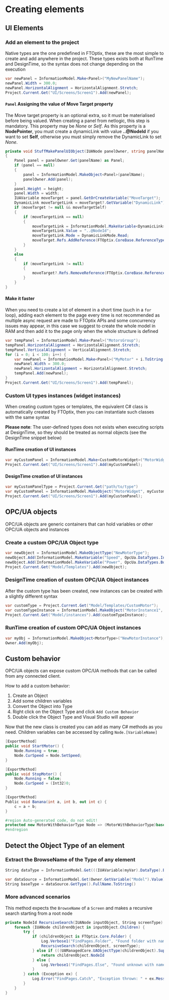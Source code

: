 # Creating elements

## UI Elements

### Add an element to the project

Native types are the one predefined in FTOptix, these are the most simple to create and add anywhere in the project. These types exists both at RunTime and DesignTime, so the syntax does not change depending on the execution

```csharp
var newPanel = InformationModel.Make<Panel>("MyNewPanelName");
newPanel.Width = 300.0;
newPanel.HorizontalAlignment = HorizontalAlignment.Stretch;
Project.Current.Get("UI/Screens/Screen1").Add(newPanel);
```

#### `Panel` Assigning the value of Move Target property

The Move target property is an optional extra, so it must be materialised before being valued. When creating a panel from netlogic, this step is mandatory. This property may be *None* or *Self*. As this property is a **NodePointer**, you must create a dynamicLink with value **..@NodeId** if you want to set **Self**, otherwise you must simply remove the DynamicLink to set *None*.

```csharp
private void StuffMakePanelUIObject(IUANode panelOwner, string panelName, int width, int height, bool moveTargetSelf)
{
    Panel panel = panelOwner.Get(panelName) as Panel;
    if (panel == null)
    {
        panel = InformationModel.MakeObject<Panel>(panelName);
        panelOwner.Add(panel);
    }
    panel.Height = height;
    panel.Width = width;
    IUAVariable moveTarget = panel.GetOrCreateVariable("MoveTarget"); 
    DynamicLink moveTargetLink = moveTarget?.GetVariable("DynamicLink") as DynamicLink;
    if (moveTarget != null && moveTargetSelf)
    {
        if (moveTargetLink == null)
        {
            moveTargetLink = InformationModel.MakeVariable<DynamicLink>("DynamicLink", FTOptix.Core.DataTypes.NodePath);
            moveTargetLink.Value = "..@NodeId";
            moveTargetLink.Mode = DynamicLinkMode.Read;
            moveTarget.Refs.AddReference(FTOptix.CoreBase.ReferenceTypes.HasDynamicLink, moveTargetLink);
        }
    }
    else
    {
        if (moveTargetLink != null)
        {
            moveTarget?.Refs.RemoveReference(FTOptix.CoreBase.ReferenceTypes.HasDynamicLink, moveTargetLink.NodeId);
        }
    }
}
```

#### Make it faster

When you need to create a lot of element in a short time (such in a `for` loop), adding each element to the page every time is not recommended as multiple async request are made to FTOptix APIs and some concurrency issues may appear, in this case we suggest to create the whole model in RAM and then add it to the page only when the whole structure is defined

```csharp
var tempPanel = InformationModel.Make<Panel>("MotorsGroup");
tempPanel.HorizontalAlignment = HorizontalAlignment.Stretch;
tempPanel.VerticalAlignment = VerticalAlignment.Stretch;
for (i = 0; i < 100; i++) {
    var newPanel = InformationModel.Make<Panel>("MyMotor" + i.ToString());
    newPanel.Width = 300.0;
    newPanel.HorizontalAlignment = HorizontalAlignment.Stretch;
    tempPanel.Add(newPanel);
}
Project.Current.Get("UI/Screens/Screen1").Add(tempPanel);
```

### Custom UI types instances (widget instances)

When creating custom types or templates, the equivalent C# class is automatically created by FTOptix, then you can instantiate such classes with the same syntax

**Please note**: The user-defined types does not exists when executing scripts at DesignTime, so they should be treated as normal objects (see the DesignTime snippet below)

#### RunTime creation of UI instances

```csharp
var myCustomPanel = InformationModel.Make<CustomMotorWidget>("MotorWidget");
Project.Current.Get("UI/Screens/Screen1").Add(myCustomPanel);
```

#### DesignTime creation of UI instances

```csharp
var myCustomPanelType = Project.Current.Get("path/to/type")
var myCustomPanel = InformationModel.MakeObject("MotorWidget", myCustomPanelType.NodeId);
Project.Current.Get("UI/Screens/Screen1").Add(myCustomPanel);
```

## OPC/UA objects

OPC/UA objects are generic containers that can hold variables or other OPC/UA objects and instances

### Create a custom OPC/UA Object type

```csharp
var newObject = InformationModel.MakeObjectType("NewMotorType");
newObject.Add(InformationModel.MakeVariable("Speed", OpcUa.DataTypes.Int32));
newObject.Add(InformationModel.MakeVariable("Power", OpcUa.DataTypes.Bool));
Project.Current.Get("Model/Templates").Add(newObject);
```

### DesignTime creation of custom OPC/UA Object instances

After the custom type has been created, new instances can be created with a slightly different syntax

```csharp
var customType = Project.Current.Get("Model/Templates/CustomMotor");
var customTypeInstance = InformationModel.MakeObject("MotorInstance1", customType.NodeId);
Project.Current.Get("Model/instances").Add(customTypeInstance);
```

### RunTime creation of custom OPC/UA Object instances

```csharp
var myObj = InformationModel.MakeObject<MotorType>("NewMotorInstance");
Owner.Add(myObj);
```

## Custom behavior

OPC/UA objects can expose custom OPC/UA methods that can be called from any connected client.

How to add a custom behavior:

1. Create an Object
1. Add some children variables
1. Convert the Object into Type
1. Right click on the Object Type and click `Add Custom Behavior`
1. Double click the Object Type and Visual Studio will appear

Now that the new class is created you can add as many C# methods as you need. Children variables can be accessed by calling `Node.[VariableName]`

```csharp
[ExportMethod]
public void StartMotor() {
    Node.Running = true;
    Node.CurSpeed = Node.SetSpeed;
}

[ExportMethod]
public void StopMotor() {
    Node.Running = false;
    Node.CurSpeed = (Int32)0;
}

[ExportMethod]
Public void Banana(int a, int b, out int c) {
    c = a + b;
}

#region Auto-generated code, do not edit!
protected new MotorWithBehaviorType Node => (MotorWithBehaviorType)base.Node;
#endregion
```

## Detect the Object Type of an element

### Extract the BrowseName of the Type of any element

```csharp
String dataType = InformationModel.Get(((IUAVariable)myVar).DataType).BrowseName;
```

```csharp
var dataSource = InformationModel.Get(Owner.GetVariable("Model").Value);
String baseType = dataSource.GetType().FullName.ToString()
```

### More advanced scenarios

This method expects the `BrowseName` of a `Screen` and makes a recursive search starting from a root node

```csharp
private NodeId RecursiveSearch(IUANode inputObject, String screenType) {
    foreach (IUANode childrenObject in inputObject.Children) {
        try {
            if (childrenObject is FTOptix.Core.Folder) {
                Log.Verbose1("FindPages.Folder", "Found folder with name [" + childrenObject.BrowseName + "] and Type: [" + childrenObject.GetType().ToString() + "]");
                RecursiveSearch(childrenObject, screenType);
            } else if (((UAManagedCore.UAObjectType)childrenObject).SuperType.BrowseName == screenType) {
                return childrenObject.NodeId
            } else {
                Log.Verbose1("FindPages.Else", "Found unknown with name [" + childrenObject.BrowseName + "] and Type: [" + childrenObject.GetType().ToString() + "]");
            }
        } catch (Exception ex) {
            Log.Error("FindPages.Catch", "Exception thrown: " + ex.Message);
        }
    }
}

```
